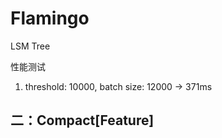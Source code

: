 # Flamingo
LSM Tree <p>
性能测试
1. threshold: 10000, batch size: 12000 -> 371ms


## 二：Compact[Feature]
